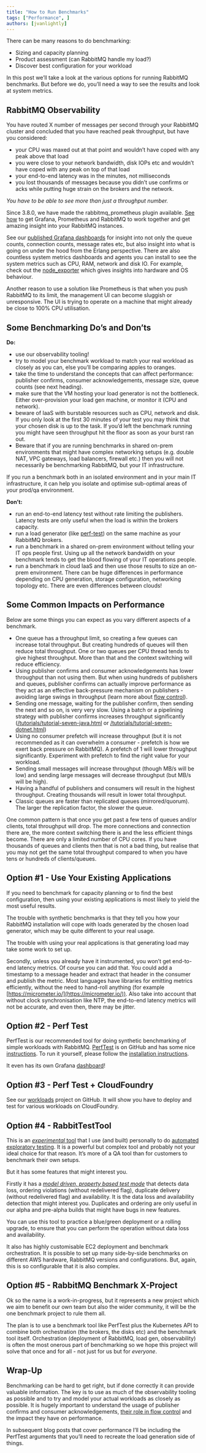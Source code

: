 ```yaml
---
title: "How to Run Benchmarks"
tags: ["Performance", ]
authors: [jvanlightly]
---
```


There can be many reasons to do benchmarking:

* Sizing and capacity planning
* Product assessment (can RabbitMQ handle my load?)
* Discover best configuration for your workload

In this post we’ll take a look at the various options for running RabbitMQ benchmarks. But before we do, you’ll need a way to see the results and look at system metrics.

<!-- truncate -->

## RabbitMQ Observability

You have routed X number of messages per second through your RabbitMQ cluster and concluded that you have reached peak throughput, but have you considered:

* your CPU was maxed out at that point and wouldn’t have coped with any peak above that load
* you were close to your network bandwidth, disk IOPs etc and wouldn’t have coped with any peak on top of that load
* your end-to-end latency was in the minutes, not milliseconds
* you lost thousands of messages because you didn’t use confirms or acks while putting huge strain on the brokers and the network.

*You have to be able to see more than just a throughput number.* 

Since 3.8.0, we have made the rabbitmq_prometheus plugin available. [See how](/docs/prometheus) to get Grafana, Prometheus and RabbitMQ to work together and get amazing insight into your RabbitMQ instances.

See our [published Grafana dashboards](https://grafana.com/orgs/rabbitmq) for insight into not only the queue counts, connection counts, message rates etc, but also insight into what is going on under the hood from the Erlang perspective. There are also countless system metrics dashboards and agents you can install to see the system metrics such as CPU, RAM, network and disk IO. For example, check out the [node_exporter](https://github.com/prometheus/node_exporter) which gives insights into hardware and OS behaviour.

Another reason to use a solution like Prometheus is that when you push RabbitMQ to its limit, the management UI can become sluggish or unresponsive. The UI is trying to operate on a machine that might already be close to 100% CPU utilisation.

## Some Benchmarking Do’s and Don’ts

**Do:**

* use our observability tooling!
* try to model your benchmark workload to match your real workload as closely as you can, else you’ll be comparing apples to oranges.
* take the time to understand the concepts that can affect performance: publisher confirms, consumer acknowledgements, message size, queue counts (see next heading).
* make sure that the VM hosting your load generator is not the bottleneck. Either over-provision your load gen machine, or monitor it (CPU and network).
* beware of IaaS with burstable resources such as CPU, network and disk. If you only look at the first 30 minutes of your test you may think that your chosen disk is up to the task. If you’d left the benchmark running you might have seen throughput hit the floor as soon as your burst ran out.
* Beware that if you are running benchmarks in shared on-prem environments that might have complex networking setups (e.g. double NAT, VPC gateways, load balancers, firewall etc.) then you will not necessarily be benchmarking RabbitMQ, but your IT infrastructure. 

If you run a benchmark both in an isolated environment and in your main IT infrastructure, it can help you isolate and optimise sub-optimal areas of your prod/qa environment.

**Don’t:**

* run an end-to-end latency test without rate limiting the publishers. Latency tests are only useful when the load is within the brokers capacity.
* run a load generator (like [perf-test](https://github.com/rabbitmq/rabbitmq-perf-test/)) on the same machine as your RabbitMQ brokers.
* run a benchmark in a shared on-prem environment without telling your IT ops people first. Using up all the network bandwidth on your benchmark tends to get the blood flowing of your IT operations people.
* run a benchmark in cloud IaaS and then use those results to size an on-prem environment. There can be huge differences in performance depending on CPU generation, storage configuration, networking topology etc. There are even differences between clouds!

## Some Common Impacts on Performance

Below are some things you can expect as you vary different aspects of a benchmark.

* One queue has a throughput limit, so creating a few queues can increase total throughput. But creating hundreds of queues will then reduce total throughput. One or two queues per CPU thread tends to give highest throughput. More than that and the context switching will reduce efficiency.
* Using publisher confirms and consumer acknowledgements has lower throughput than not using them. But when using hundreds of publishers and queues, publisher confirms can actually improve performance as they act as an effective back-pressure mechanism on publishers - avoiding large swings in throughput (learn more about [flow control](/blog/2020/05/04/quorum-queues-and-flow-control-the-concepts)).
* Sending one message, waiting for the publisher confirm, then sending the next and so on, is very very slow. Using a batch or a pipelining strategy with publisher confirms increases throughput significantly ([/tutorials/tutorial-seven-java.html](/tutorials/tutorial-seven-java) or [/tutorials/tutorial-seven-dotnet.html](/tutorials/tutorial-seven-dotnet))
* Using no consumer prefetch will increase throughput (but it is not recommended as it can overwhelm a consumer - prefetch is how we exert back pressure on RabbitMQ). A prefetch of 1 will lower throughput significantly. Experiment with prefetch to find the right value for your workload.
* Sending small messages will increase throughput (though MB/s will be low) and sending large messages will decrease throughput (but MB/s will be high).
* Having a handful of publishers and consumers will result in the highest throughput. Creating thousands will result in lower total throughput.
* Classic queues are faster than replicated queues (mirrored/quorum). The larger the replication factor, the slower the queue.

One common pattern is that once you get past a few tens of queues and/or clients, total throughput will drop. The more connections and connection there are, the more context switching there is and the less efficient things become. There are only a limited number of CPU cores. If you have thousands of queues and clients then that is not a bad thing, but realise that you may not get the same total throughput compared to when you have tens or hundreds of clients/queues.

## Option #1 - Use Your Existing Applications

If you need to benchmark for capacity planning or to find the best configuration, then using your existing applications is most likely to yield the most useful results.

The trouble with synthetic benchmarks is that they tell you how your RabbitMQ installation will cope with loads generated by the chosen load generator, which may be quite different to your real usage.

The trouble with using your real applications is that generating load may take some work to set up. 

Secondly, unless you already have it instrumented, you won’t get end-to-end latency metrics. Of course you can add that. You could add a timestamp to a message header and extract that header in the consumer and publish the metric. Most languages have libraries for emitting metrics efficiently, without the need to hand-roll anything (for example [https://micrometer.io/](https://micrometer.io/)). Also take into account that without clock synchronisation like NTP, the end-to-end latency metrics will not be accurate, and even then, there may be jitter.

## Option #2 - Perf Test

PerfTest is our recommended tool for doing synthetic benchmarking of simple workloads with RabbitMQ. [PerfTest](https://github.com/rabbitmq/rabbitmq-perf-test) is on GitHub and has some nice [instructions](https://rabbitmq.github.io/rabbitmq-perf-test/stable/htmlsingle/). To run it yourself, please follow the [installation instructions](https://rabbitmq.github.io/rabbitmq-perf-test/stable/htmlsingle/#installation). 

It even has its own Grafana [dashboard](https://grafana.com/grafana/dashboards/6566)! 

## Option #3 - Perf Test + CloudFoundry

See our [workloads](https://github.com/rabbitmq/workloads) project on GitHub. It will show you have to deploy and test for various workloads on CloudFoundry.

## Option #4 - RabbitTestTool

This is an [*experimental* tool](https://github.com/Vanlightly/RabbitTestTool) that I use (and built) personally to do [automated exploratory testing](https://jack-vanlightly.com/blog/2020/5/26/with-great-observation-comes-great-insight). It is a powerful but complex tool and probably not your ideal choice for that reason. It’s more of a QA tool than for customers to benchmark their own setups.

But it has some features that might interest you.

Firstly it has a [*model driven, property based test mode*](https://github.com/Vanlightly/RabbitTestTool/blob/master/benchmark/README.md#running-a-model-driven-property-based-test) that detects data loss, ordering violations (without redelivered flag), duplicate delivery (without redelivered flag) and availability. It is the data loss and availability detection that might interest you. Duplicates and ordering are only useful in our alpha and pre-alpha builds that might have bugs in new features.

You can use this tool to practice a blue/green deployment or a rolling upgrade, to ensure that you can perform the operation without data loss and availability.

It also has highly customisable EC2 deployment and benchmark orchestration. It is possible to set up many side-by-side benchmarks on different AWS hardware, RabbitMQ versions and configurations. But, again, this is so configurable that it is also complex.

## Option #5 - RabbitMQ Benchmark X-Project

Ok so the name is a work-in-progress, but it represents a new project which we aim to benefit our own team but also the wider community, it will be the one benchmark project to rule them all.

The plan is to use a benchmark tool like PerfTest plus the Kubernetes API to combine both orchestration (the brokers, the disks etc) and the benchmark tool itself. Orchestration (deployment of RabbitMQ, load gen, observability) is often the most onerous part of benchmarking so we hope this project will solve that once and for all - not just for us but for *everyone*.

## Wrap-Up

Benchmarking can be hard to get right, but if done correctly it can provide valuable information. The key is to use as much of the observability tooling as possible and to try and model your actual workloads as closely as possible. It is hugely important to understand the usage of publisher confirms and consumer acknowledgements, [their role in flow control](/blog/2020/05/14/quorum-queues-and-flow-control-single-queue-benchmarks) and the impact they have on performance.

In subsequent blog posts that cover performance I’ll be including the PerfTest arguments that you’ll need to recreate the load generation side of things.
